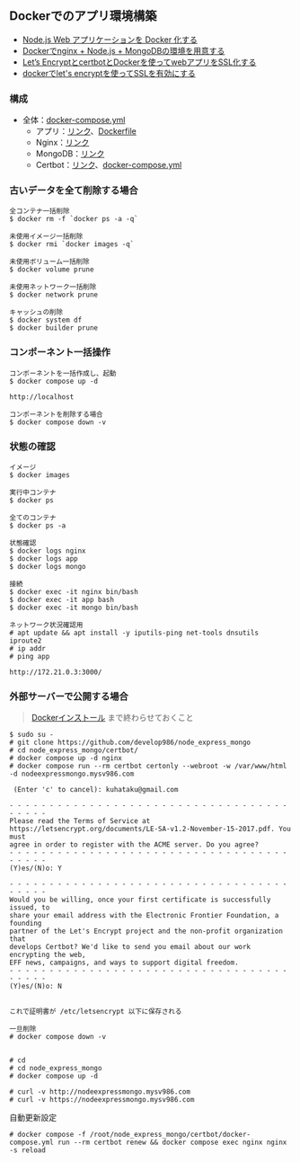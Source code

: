 ## Dockerでのアプリ環境構築

- [Node.js Web アプリケーションを Docker 化する](https://nodejs.org/ja/docs/guides/nodejs-docker-webapp/)
- [Dockerでnginx + Node.js + MongoDBの環境を用意する](https://zenn.dev/cizneeh/articles/nginx-node-mongo-docker-example)
- [Let’s EncryptとcertbotとDockerを使ってwebアプリをSSL化する](https://blog.panicblanket.com/archives/6759)
- [dockerでlet's encryptを使ってSSLを有効にする](https://paulownia.hatenablog.com/entry/2020/09/12/150658)

### 構成
- 全体：[docker-compose.yml](docker-compose.yml)
  - アプリ：[リンク](./app/)、[Dockerfile](./app/Dockerfile)
  - Nginx：[リンク](./nginx/)
  - MongoDB：[リンク](./mongo/)
  - Certbot：[リンク](./certbot/)、[docker-compose.yml](certbot/docker-compose.yml)

### 古いデータを全て削除する場合

```
全コンテナ一括削除
$ docker rm -f `docker ps -a -q`

未使用イメージ一括削除
$ docker rmi `docker images -q`

未使用ボリューム一括削除
$ docker volume prune

未使用ネットワーク一括削除
$ docker network prune

キャッシュの削除
$ docker system df
$ docker builder prune
```

### コンポーネント一括操作

```
コンポーネントを一括作成し、起動
$ docker compose up -d

http://localhost

コンポーネントを削除する場合
$ docker compose down -v
```

### 状態の確認

```
イメージ
$ docker images

実行中コンテナ
$ docker ps

全てのコンテナ
$ docker ps -a

状態確認
$ docker logs nginx
$ docker logs app
$ docker logs mongo

接続
$ docker exec -it nginx bin/bash
$ docker exec -it app bash
$ docker exec -it mongo bin/bash

ネットワーク状況確認用
# apt update && apt install -y iputils-ping net-tools dnsutils iproute2
# ip addr
# ping app

http://172.21.0.3:3000/
```

### 外部サーバーで公開する場合

> [Dockerインストール](https://github.com/develop986/ubuntu_server/blob/main/02.Docker.md) まで終わらせておくこと

```
$ sudo su -
# git clone https://github.com/develop986/node_express_mongo
# cd node_express_mongo/certbot/
# docker compose up -d nginx
# docker compose run --rm certbot certonly --webroot -w /var/www/html -d nodeexpressmongo.mysv986.com

 (Enter 'c' to cancel): kuhataku@gmail.com

- - - - - - - - - - - - - - - - - - - - - - - - - - - - - - - - - - - - - - - -
Please read the Terms of Service at
https://letsencrypt.org/documents/LE-SA-v1.2-November-15-2017.pdf. You must
agree in order to register with the ACME server. Do you agree?
- - - - - - - - - - - - - - - - - - - - - - - - - - - - - - - - - - - - - - - -
(Y)es/(N)o: Y

- - - - - - - - - - - - - - - - - - - - - - - - - - - - - - - - - - - - - - - -
Would you be willing, once your first certificate is successfully issued, to
share your email address with the Electronic Frontier Foundation, a founding
partner of the Let's Encrypt project and the non-profit organization that
develops Certbot? We'd like to send you email about our work encrypting the web,
EFF news, campaigns, and ways to support digital freedom.
- - - - - - - - - - - - - - - - - - - - - - - - - - - - - - - - - - - - - - - -
(Y)es/(N)o: N


これで証明書が /etc/letsencrypt 以下に保存される

一旦削除
# docker compose down -v


# cd
# cd node_express_mongo
# docker compose up -d

# curl -v http://nodeexpressmongo.mysv986.com
# curl -v https://nodeexpressmongo.mysv986.com
```

自動更新設定

```
# docker compose -f /root/node_express_mongo/certbot/docker-compose.yml run --rm certbot renew && docker compose exec nginx nginx -s reload
```